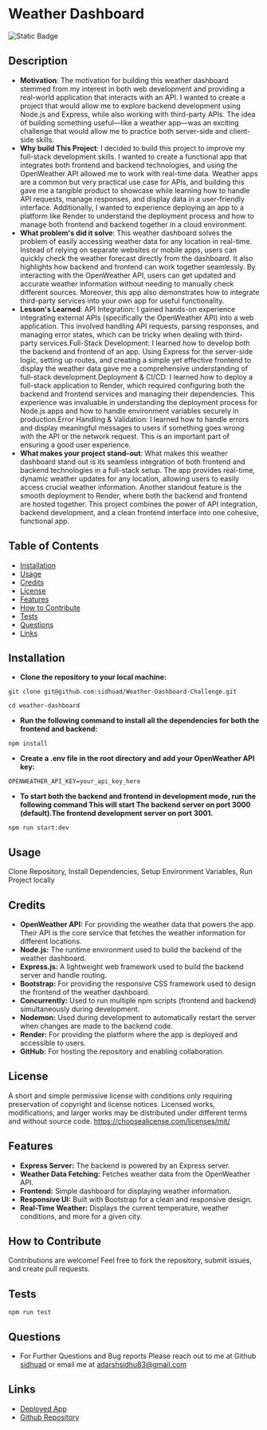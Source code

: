 
# Weather Dashboard

![Static Badge](https://img.shields.io/badge/License-MIT-green)

## Description

- **Motivation**: The motivation for building this weather dashboard stemmed from my interest in both web development and providing a real-world application that interacts with an API. I wanted to create a project that would allow me to explore backend development using Node.js and Express, while also working with third-party APIs. The idea of building something useful—like a weather app—was an exciting challenge that would allow me to practice both server-side and client-side skills.
- **Why build This Project**: I decided to build this project to improve my full-stack development skills. I wanted to create a functional app that integrates both frontend and backend technologies, and using the OpenWeather API allowed me to work with real-time data. Weather apps are a common but very practical use case for APIs, and building this gave me a tangible product to showcase while learning how to handle API requests, manage responses, and display data in a user-friendly interface. Additionally, I wanted to experience deploying an app to a platform like Render to understand the deployment process and how to manage both frontend and backend together in a cloud environment.
- **What problem's did it solve**: This weather dashboard solves the problem of easily accessing weather data for any location in real-time. Instead of relying on separate websites or mobile apps, users can quickly check the weather forecast directly from the dashboard. It also highlights how backend and frontend can work together seamlessly. By interacting with the OpenWeather API, users can get updated and accurate weather information without needing to manually check different sources. Moreover, this app also demonstrates how to integrate third-party services into your own app for useful functionality.
- **Lesson's Learned**: API Integration: I gained hands-on experience integrating external APIs (specifically the OpenWeather API) into a web application. This involved handling API requests, parsing responses, and managing error states, which can be tricky when dealing with third-party services.Full-Stack Development: I learned how to develop both the backend and frontend of an app. Using Express for the server-side logic, setting up routes, and creating a simple yet effective frontend to display the weather data gave me a comprehensive understanding of full-stack development.Deployment & CI/CD: I learned how to deploy a full-stack application to Render, which required configuring both the backend and frontend services and managing their dependencies. This experience was invaluable in understanding the deployment process for Node.js apps and how to handle environment variables securely in production.Error Handling & Validation: I learned how to handle errors and display meaningful messages to users if something goes wrong with the API or the network request. This is an important part of ensuring a good user experience.
- **What makes your project stand-out**: What makes this weather dashboard stand out is its seamless integration of both frontend and backend technologies in a full-stack setup. The app provides real-time, dynamic weather updates for any location, allowing users to easily access crucial weather information. Another standout feature is the smooth deployment to Render, where both the backend and frontend are hosted together. This project combines the power of API integration, backend development, and a clean frontend interface into one cohesive, functional app.

## Table of Contents

- [Installation](#installation)
- [Usage](#usage)
- [Credits](#credits)
- [License](#license)
- [Features](#features)
- [How to Contribute](#how-to-contribute)
- [Tests](#tests)
- [Questions](#questions)
- [Links](#links)

## Installation
- **Clone the repository to your local machine:**
```
git clone git@github.com:sidhuad/Weather-Dashboard-Challenge.git 

cd weather-dashboard
```

- **Run the following command to install all the dependencies for both the frontend and backend:**
```
npm install
```

- **Create a .env file in the root directory and add your OpenWeather API key:**
```
OPENWEATHER_API_KEY=your_api_key_here
```

- **To start both the backend and frontend in development mode, run the following command This will start The backend server on port 3000 (default).The frontend development server on port 3001.**
```
npm run start:dev
```

## Usage
Clone Repository, Install Dependencies, Setup Environment Variables, Run Project locally

## Credits
- **OpenWeather API:** For providing the weather data that powers the app. Their API is the core service that fetches the weather information for different locations.
- **Node.js:** The runtime environment used to build the backend of the weather dashboard.
- **Express.js:** A lightweight web framework used to build the backend server and handle routing.
- **Bootstrap:** For providing the responsive CSS framework used to design the frontend of the weather dashboard.
- **Concurrently:** Used to run multiple npm scripts (frontend and backend) simultaneously during development.
- **Nodemon:** Used during development to automatically restart the server when changes are made to the backend code.
- **Render:** For providing the platform where the app is deployed and accessible to users.
- **GitHub:** For hosting the repository and enabling collaboration.

## License
A short and simple permissive license with conditions only requiring preservation of copyright and license notices. Licensed works, modifications, and larger works may be distributed under different terms and without source code. https://choosealicense.com/licenses/mit/

## Features
- **Express Server:** The backend is powered by an Express server.
- **Weather Data Fetching:** Fetches weather data from the OpenWeather API.
- **Frontend:** Simple dashboard for displaying weather information.
- **Responsive UI:** Built with Bootstrap for a clean and responsive design.
- **Real-Time Weather:** Displays the current temperature, weather conditions, and more for a given city.

## How to Contribute
Contributions are welcome! Feel free to fork the repository, submit issues, and create pull requests.

## Tests
```
npm run test
```

## Questions
- For Further Questions and Bug reports Please reach out to me at Github [sidhuad](https://github.com/sidhuad) or email me at adarshsidhu83@gmail.com

## Links
- [Deployed App](https://weather-dashboard-challenge-1as3.onrender.com/)
- [Github Repository](https://github.com/sidhuad/Weather-Dashboard-Challenge)